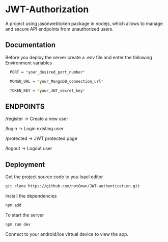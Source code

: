
# JWT-Authorization

A project using jasonwebtoken package in nodejs, which allows to manage and secure API endpoints from unauthorized users.

## Documentation

Before you deploy the server create a .env file and enter the following Environment variables

```bash
  PORT = *your_desired_port_number*

  MONGO_URL = *your_MongoDB_connection_url*

  TOKEN_KEY = *your_JWT_secret_key*

```

## ENDPOINTS

/register -> Create a new user

/login -> Login existing user

/protected -> JWT protected page

/logout -> Logout user

## Deployment

Get the project source code to you loacl editor

```bash
git clone https://github.com/notGman/JWT-authentication.git
```
Install the dependencies

```bash
npm add
```

To start the server

```bash
npm run dev
```

Connect to your android/ios virtual device to view the app.



